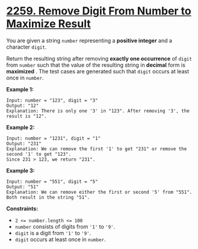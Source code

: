 # [2259. Remove Digit From Number to Maximize Result](https://leetcode.com/problems/remove-digit-from-number-to-maximize-result/description/)

You are given a string `number` representing a **positive integer**  and a character `digit`.

Return the resulting string after removing **exactly one occurrence**  of `digit` from `number` such that the value of the resulting string in **decimal**  form is **maximized** . The test cases are generated such that `digit` occurs at least once in `number`.

**Example 1:** 

```
Input: number = "123", digit = "3"
Output: "12"
Explanation: There is only one '3' in "123". After removing '3', the result is "12".
```

**Example 2:** 

```
Input: number = "1231", digit = "1"
Output: "231"
Explanation: We can remove the first '1' to get "231" or remove the second '1' to get "123".
Since 231 > 123, we return "231".
```

**Example 3:** 

```
Input: number = "551", digit = "5"
Output: "51"
Explanation: We can remove either the first or second '5' from "551".
Both result in the string "51".
```

**Constraints:** 

- `2 <= number.length <= 100`
- `number` consists of digits from `'1'` to `'9'`.
- `digit` is a digit from `'1'` to `'9'`.
- `digit` occurs at least once in `number`.